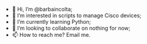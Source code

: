 - 👋 Hi, I’m @barbaincolta;
- 👀 I’m interested in scripts to manage Cisco devices;
- 🌱 I’m currently learning Python;
- 💞️ I’m looking to collaborate on nothing for now;
- 📫 How to reach me? Email me.

<!---
barbaincolta/barbaincolta is a ✨ special ✨ repository because its `README.md` (this file) appears on your GitHub profile.
You can click the Preview link to take a look at your changes.
--->
